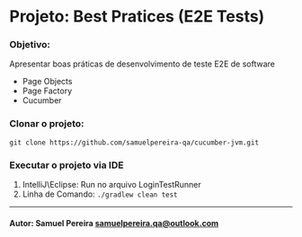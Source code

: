 # Projeto: Best Pratices (E2E Tests)


### Objetivo:
Apresentar boas práticas de desenvolvimento de teste E2E de software
* Page Objects
* Page Factory
* Cucumber



### Clonar o projeto:
```git clone https://github.com/samuelpereira-qa/cucumber-jvm.git```



### Executar o projeto via IDE
1. IntelliJ\Eclipse: Run no arquivo LoginTestRunner
2. Linha de Comando: ```./gradlew clean test```



---------------------------------------
#### Autor: Samuel Pereira <samuelpereira.qa@outlook.com>
